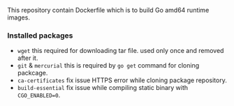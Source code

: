 This repository contain Dockerfile which is to build Go amd64 runtime images.

### Installed packages

- `wget` this required for downloading tar file. used only once and removed after it.
- `git` & `mercurial` this is required by `go get` command for cloning packcage.
- `ca-certificates` fix issue HTTPS error while cloning package repository.
- `build-essential` fix issue while compiling static binary with `CGO_ENABLED=0`.
